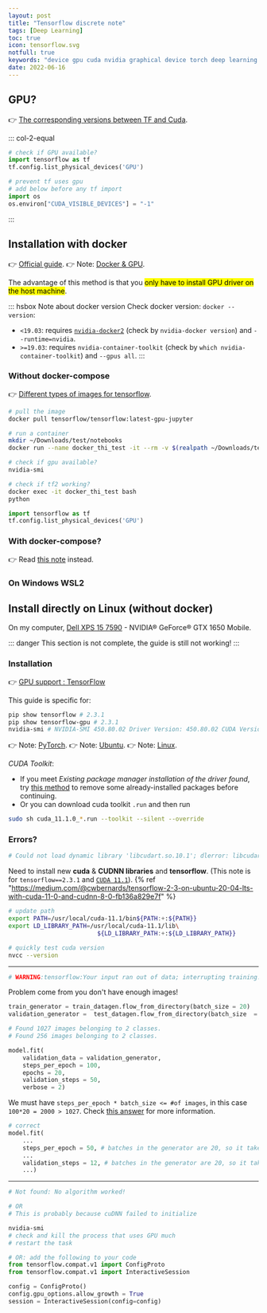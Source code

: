 ```yaml
---
layout: post
title: "Tensorflow discrete note"
tags: [Deep Learning]
toc: true
icon: tensorflow.svg
notfull: true
keywords: "device gpu cuda nvidia graphical device torch deep learning neural network dell xps 7590 gpu install nvidia installation torch docker nvidia-docker nvidia-container-runtime packages batch size problem"
date: 2022-06-16
---
```


## GPU?

👉 [The corresponding versions between TF and Cuda](https://www.tensorflow.org/install/source#gpu).

::: col-2-equal
``` python
# check if GPU available?
import tensorflow as tf
tf.config.list_physical_devices('GPU')
```

``` python
# prevent tf uses gpu
# add below before any tf import
import os
os.environ["CUDA_VISIBLE_DEVICES"] = "-1"
```
:::

## Installation with docker

👉 [Official guide](https://www.tensorflow.org/install/docker).
👉 Note: [Docker & GPU](/docker-gpu/).

The advantage of this method is that you <mark>only have to install GPU driver on the host machine</mark>.

::: hsbox Note about docker version
Check docker version: `docker --version`:

- `<19.03`: requires [`nvidia-docker2`](/docker-gpu#install-nvidia-docker2) (check by `nvidia-docker version`) and `--runtime=nvidia`.
- `>=19.03`: requires `nvidia-container-toolkit` (check by `which nvidia-container-toolkit`) and `--gpus all`.
:::

### Without docker-compose

👉 [Different types of images for tensorflow](https://www.tensorflow.org/install/docker#download_a_tensorflow_docker_image).

``` bash
# pull the image
docker pull tensorflow/tensorflow:latest-gpu-jupyter

# run a container
mkdir ~/Downloads/test/notebooks
docker run --name docker_thi_test -it --rm -v $(realpath ~/Downloads/test/notebooks):/tf/notebooks -p 8888:8888 tensorflow/tensorflow:latest-gpu-jupyter
```

``` bash
# check if gpu available?
nvidia-smi

# check if tf2 working?
docker exec -it docker_thi_test bash
python
```

``` python
import tensorflow as tf
tf.config.list_physical_devices('GPU')
```

### With docker-compose?

👉 Read [this note](/docker-gpu#using-docker-compose%3F) instead.

### On Windows WSL2

## Install directly on Linux (without docker)

On my computer, [Dell XPS 15 7590](https://www.dell.com/fr-fr/work/shop/laptops/15-7590/spd/xps-15-7590-laptop) - NVIDIA® GeForce® GTX 1650 Mobile.

::: danger
This section is not complete, the guide is still not working!
:::

### Installation

👉 [GPU support : TensorFlow](https://www.tensorflow.org/install/gpu)

This guide is specific for:

``` bash
pip show tensorflow # 2.3.1
pip show tensorflow-gpu # 2.3.1
nvidia-smi # NVIDIA-SMI 450.80.02 Driver Version: 450.80.02 CUDA Version: 11.0
```

👉 Note: [PyTorch](/pytorch#installation/).
👉 Note: [Ubuntu](/fresh-installation-ubuntu/).
👉 Note: [Linux](/linux-tips#gpu-nvdia-problems/).

_CUDA Toolkit_:

- If you meet _Existing package manager installation of the driver found_, try [this method](https://askubuntu.com/questions/1211919/error-installing-cuda-toolkit-existing-package-manager-installation-of-the-driv) to remove some already-installed packages before continuing.
- Or you can download cuda toolkit `.run` and then run

``` bash
sudo sh cuda_11.1.0_*.run --toolkit --silent --override
```

### Errors?

``` bash
# Could not load dynamic library 'libcudart.so.10.1'; dlerror: libcudart.so.10.1: cannot open shared object file: No such file or directory
```

Need to install new **cuda** & **CUDNN libraries** and **tensorflow**. (This note is for `tensorflow==2.3.1` and [`CUDA 11.1`](https://developer.nvidia.com/cuda-downloads?target_os=Linux&target_arch=x86_64&target_distro=Ubuntu&target_version=2004&target_type=deblocal)). {% ref "https://medium.com/@cwbernards/tensorflow-2-3-on-ubuntu-20-04-lts-with-cuda-11-0-and-cudnn-8-0-fb136a829e7f" %}

``` bash
# update path
export PATH=/usr/local/cuda-11.1/bin${PATH:+:${PATH}}
export LD_LIBRARY_PATH=/usr/local/cuda-11.1/lib\
                         ${LD_LIBRARY_PATH:+:${LD_LIBRARY_PATH}}

# quickly test cuda version
nvcc --version
```

---

``` bash
# WARNING:tensorflow:Your input ran out of data; interrupting training. Make sure that your dataset or generator can generate at least `steps_per_epoch * epochs` batches (in this case, 2000 batches). You may need to use the repeat() function when building your dataset.
```

Problem come from you don't have enough images!

``` python
train_generator = train_datagen.flow_from_directory(batch_size = 20)
validation_generator =  test_datagen.flow_from_directory(batch_size  = 20)

# Found 1027 images belonging to 2 classes.
# Found 256 images belonging to 2 classes.

model.fit(
    validation_data = validation_generator,
    steps_per_epoch = 100,
    epochs = 20,
    validation_steps = 50,
    verbose = 2)
```

We must have `steps_per_epoch * batch_size <= #of images`, in this case `100*20 = 2000 > 1027`. Check [this answer](https://github.com/fizyr/keras-retinanet/issues/1449#issuecomment-691867911) for more information.

``` python
# correct
model.fit(
    ...
    steps_per_epoch = 50, # batches in the generator are 20, so it takes 1027//20 batches to get to 1027 images
    ...
    validation_steps = 12, # batches in the generator are 20, so it takes 256//20 batches to get to 256 images
    ...)
```

---

``` bash
# Not found: No algorithm worked!

# OR
# This is probably because cuDNN failed to initialize
```

``` bash
nvidia-smi
# check and kill the process that uses GPU much
# restart the task
```

``` python
# OR: add the following to your code
from tensorflow.compat.v1 import ConfigProto
from tensorflow.compat.v1 import InteractiveSession

config = ConfigProto()
config.gpu_options.allow_growth = True
session = InteractiveSession(config=config)
```